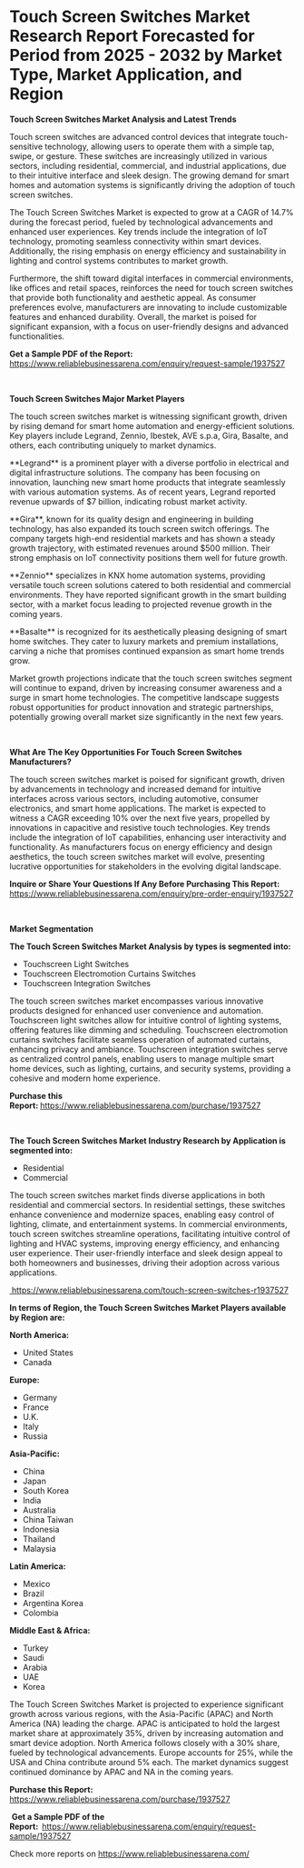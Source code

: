 <p><h1>Touch Screen Switches Market Research Report Forecasted for Period from 2025 -  2032 by Market Type, Market Application, and Region</h1></p><p><strong>Touch Screen Switches Market Analysis and Latest Trends</strong></p>
<p><p>Touch screen switches are advanced control devices that integrate touch-sensitive technology, allowing users to operate them with a simple tap, swipe, or gesture. These switches are increasingly utilized in various sectors, including residential, commercial, and industrial applications, due to their intuitive interface and sleek design. The growing demand for smart homes and automation systems is significantly driving the adoption of touch screen switches.</p><p>The Touch Screen Switches Market is expected to grow at a CAGR of 14.7% during the forecast period, fueled by technological advancements and enhanced user experiences. Key trends include the integration of IoT technology, promoting seamless connectivity within smart devices. Additionally, the rising emphasis on energy efficiency and sustainability in lighting and control systems contributes to market growth. </p><p>Furthermore, the shift toward digital interfaces in commercial environments, like offices and retail spaces, reinforces the need for touch screen switches that provide both functionality and aesthetic appeal. As consumer preferences evolve, manufacturers are innovating to include customizable features and enhanced durability. Overall, the market is poised for significant expansion, with a focus on user-friendly designs and advanced functionalities.</p></p>
<p><strong>Get a Sample PDF of the Report:&nbsp;</strong> <a href="https://www.reliablebusinessarena.com/enquiry/request-sample/1937527?utm_campaign=2390&utm_medium=2&utm_source=Github&utm_content=ia&utm_term=11022025&utm_id=touch-screen-switches">https://www.reliablebusinessarena.com/enquiry/request-sample/1937527</a></p>
<p>&nbsp;</p>
<p><strong>Touch Screen Switches Major Market Players</strong></p>
<p><p>The touch screen switches market is witnessing significant growth, driven by rising demand for smart home automation and energy-efficient solutions. Key players include Legrand, Zennio, Ibestek, AVE s.p.a, Gira, Basalte, and others, each contributing uniquely to market dynamics.</p><p>**Legrand** is a prominent player with a diverse portfolio in electrical and digital infrastructure solutions. The company has been focusing on innovation, launching new smart home products that integrate seamlessly with various automation systems. As of recent years, Legrand reported revenue upwards of $7 billion, indicating robust market activity.</p><p>**Gira**, known for its quality design and engineering in building technology, has also expanded its touch screen switch offerings. The company targets high-end residential markets and has shown a steady growth trajectory, with estimated revenues around $500 million. Their strong emphasis on IoT connectivity positions them well for future growth.</p><p>**Zennio** specializes in KNX home automation systems, providing versatile touch screen solutions catered to both residential and commercial environments. They have reported significant growth in the smart building sector, with a market focus leading to projected revenue growth in the coming years.</p><p>**Basalte** is recognized for its aesthetically pleasing designing of smart home switches. They cater to luxury markets and premium installations, carving a niche that promises continued expansion as smart home trends grow.</p><p>Market growth projections indicate that the touch screen switches segment will continue to expand, driven by increasing consumer awareness and a surge in smart home technologies. The competitive landscape suggests robust opportunities for product innovation and strategic partnerships, potentially growing overall market size significantly in the next few years.</p></p>
<p>&nbsp;</p>
<p><strong>What Are The Key Opportunities For Touch Screen Switches Manufacturers?</strong></p>
<p><p>The touch screen switches market is poised for significant growth, driven by advancements in technology and increased demand for intuitive interfaces across various sectors, including automotive, consumer electronics, and smart home applications. The market is expected to witness a CAGR exceeding 10% over the next five years, propelled by innovations in capacitive and resistive touch technologies. Key trends include the integration of IoT capabilities, enhancing user interactivity and functionality. As manufacturers focus on energy efficiency and design aesthetics, the touch screen switches market will evolve, presenting lucrative opportunities for stakeholders in the evolving digital landscape.</p></p>
<p><strong>Inquire or Share Your Questions If Any Before Purchasing This Report:</strong> <a href="https://www.reliablebusinessarena.com/enquiry/pre-order-enquiry/1937527?utm_campaign=2390&utm_medium=2&utm_source=Github&utm_content=ia&utm_term=11022025&utm_id=touch-screen-switches">https://www.reliablebusinessarena.com/enquiry/pre-order-enquiry/1937527</a></p>
<p>&nbsp;</p>
<p><strong>Market Segmentation</strong></p>
<p><strong>The Touch Screen Switches Market Analysis by types is segmented into:</strong></p>
<p><ul><li>Touchscreen Light Switches</li><li>Touchscreen Electromotion Curtains Switches</li><li>Touchscreen Integration Switches</li></ul></p>
<p><p>The touch screen switches market encompasses various innovative products designed for enhanced user convenience and automation. Touchscreen light switches allow for intuitive control of lighting systems, offering features like dimming and scheduling. Touchscreen electromotion curtains switches facilitate seamless operation of automated curtains, enhancing privacy and ambiance. Touchscreen integration switches serve as centralized control panels, enabling users to manage multiple smart home devices, such as lighting, curtains, and security systems, providing a cohesive and modern home experience.</p></p>
<p><strong>Purchase this Report:&nbsp;</strong><a href="https://www.reliablebusinessarena.com/purchase/1937527?utm_campaign=2390&utm_medium=2&utm_source=Github&utm_content=ia&utm_term=11022025&utm_id=touch-screen-switches">https://www.reliablebusinessarena.com/purchase/1937527</a></p>
<p>&nbsp;</p>
<p><strong>The Touch Screen Switches Market Industry Research by Application is segmented into:</strong></p>
<p><ul><li>Residential</li><li>Commercial</li></ul></p>
<p><p>The touch screen switches market finds diverse applications in both residential and commercial sectors. In residential settings, these switches enhance convenience and modernize spaces, enabling easy control of lighting, climate, and entertainment systems. In commercial environments, touch screen switches streamline operations, facilitating intuitive control of lighting and HVAC systems, improving energy efficiency, and enhancing user experience. Their user-friendly interface and sleek design appeal to both homeowners and businesses, driving their adoption across various applications.</p></p>
<p><a href="https://www.reliablebusinessarena.com/touch-screen-switches-r1937527?utm_campaign=2390&utm_medium=2&utm_source=Github&utm_content=ia&utm_term=11022025&utm_id=touch-screen-switches">&nbsp;https://www.reliablebusinessarena.com/touch-screen-switches-r1937527</a></p>
<p><strong>In terms of Region, the Touch Screen Switches Market Players available by Region are:</strong></p>
<p>
    <p> <strong> North America: </strong>
        <ul>
            <li>United States</li>
            <li>Canada</li>
        </ul>
        </p> 
    <p> <strong> Europe: </strong>
        <ul>
            <li>Germany</li>
            <li>France</li>
            <li>U.K.</li>
            <li>Italy</li>
            <li>Russia</li>
        </ul>
        </p> 
    <p> <strong> Asia-Pacific: </strong>
        <ul>
            <li>China</li>
            <li>Japan</li>
            <li>South Korea</li>
            <li>India</li>
            <li>Australia</li>
            <li>China Taiwan</li>
            <li>Indonesia</li>
            <li>Thailand</li>
            <li>Malaysia</li>
        </ul>
        </p> 
    <p> <strong> Latin America: </strong>
        <ul>
            <li>Mexico</li>
            <li>Brazil</li>
            <li>Argentina Korea</li>
            <li>Colombia</li>
        </ul>
        </p> 
    <p> <strong> Middle East & Africa: </strong>
        <ul>
            <li>Turkey</li>
            <li>Saudi</li>
            <li>Arabia</li>
            <li>UAE</li>
            <li>Korea</li>
        </ul>
    </p>
    </p>
<p><p>The Touch Screen Switches Market is projected to experience significant growth across various regions, with the Asia-Pacific (APAC) and North America (NA) leading the charge. APAC is anticipated to hold the largest market share at approximately 35%, driven by increasing automation and smart device adoption. North America follows closely with a 30% share, fueled by technological advancements. Europe accounts for 25%, while the USA and China contribute around 5% each. The market dynamics suggest continued dominance by APAC and NA in the coming years.</p></p>
<p><strong>Purchase this Report: </strong><a href="https://www.reliablebusinessarena.com/purchase/1937527?utm_campaign=2390&utm_medium=2&utm_source=Github&utm_content=ia&utm_term=11022025&utm_id=touch-screen-switches">https://www.reliablebusinessarena.com/purchase/1937527</a></p>
<p>&nbsp;<strong>Get a Sample PDF of the Report:&nbsp;&nbsp;</strong><a href="https://www.reliablebusinessarena.com/enquiry/request-sample/1937527?utm_campaign=2390&utm_medium=2&utm_source=Github&utm_content=ia&utm_term=11022025&utm_id=touch-screen-switches">https://www.reliablebusinessarena.com/enquiry/request-sample/1937527</a></p>
<p><strong></strong></p>
<p>Check more reports on <a href="https://www.reliablebusinessarena.com/?utm_campaign=2390&utm_medium=2&utm_source=Github&utm_content=ia&utm_term=11022025&utm_id=touch-screen-switches">https://www.reliablebusinessarena.com/</a></p>
